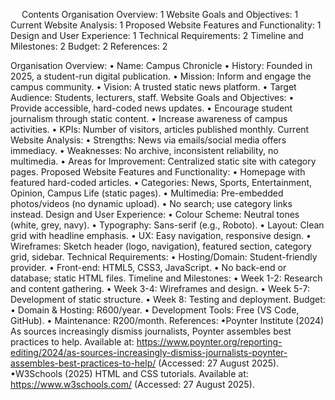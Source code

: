  
Contents
Organisation Overview:	1
Website Goals and Objectives:	1
Current Website Analysis:	1
Proposed Website Features and Functionality:	1
Design and User Experience:	1
Technical Requirements:	2
Timeline and Milestones:	2
Budget:	2
References:	2



Organisation Overview: 
•	Name: Campus Chronicle
•	History: Founded in 2025, a student-run digital publication.
•	Mission: Inform and engage the campus community.
•	Vision: A trusted static news platform.
•	Target Audience: Students, lecturers, staff.
Website Goals and Objectives: 
•	Provide accessible, hard-coded news updates.
•	Encourage student journalism through static content.
•	Increase awareness of campus activities.
•	KPIs: Number of visitors, articles published monthly.
Current Website Analysis: 
•	Strengths: News via emails/social media offers immediacy.
•	Weaknesses: No archive, inconsistent reliability, no multimedia.
•	Areas for Improvement: Centralized static site with category pages.
Proposed Website Features and Functionality: 
•	Homepage with featured hard-coded articles.
•	Categories: News, Sports, Entertainment, Opinion, Campus Life (static pages).
•	Multimedia: Pre-embedded photos/videos (no dynamic upload).
•	No search; use category links instead.
Design and User Experience: 
•	Colour Scheme: Neutral tones (white, grey, navy).
•	Typography: Sans-serif (e.g., Roboto).
•	Layout: Clean grid with headline emphasis.
•	UX: Easy navigation, responsive design.
•	Wireframes: Sketch header (logo, navigation), featured section, category grid, sidebar.
Technical Requirements: 
•	Hosting/Domain: Student-friendly provider.
•	Front-end: HTML5, CSS3, JavaScript.
•	No back-end or database; static HTML files.
Timeline and Milestones: 
•	Week 1-2: Research and content gathering.
•	Week 3-4: Wireframes and design.
•	Week 5-7: Development of static structure.
•	Week 8: Testing and deployment.
Budget: 
•	Domain & Hosting: R600/year.
•	Development Tools: Free (VS Code, GitHub).
•	Maintenance: R200/month.
References: 
•Poynter Institute (2024) As sources increasingly dismiss journalists, Poynter assembles best practices to help. Available at: https://www.poynter.org/reporting-editing/2024/as-sources-increasingly-dismiss-journalists-poynter-assembles-best-practices-to-help/ (Accessed: 27 August 2025).
•W3Schools (2025) HTML and CSS tutorials. Available at: https://www.w3schools.com/ (Accessed: 27 August 2025).

